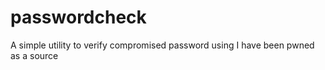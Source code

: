 # passwordcheck
A simple utility to verify compromised password using I have been pwned as a source
